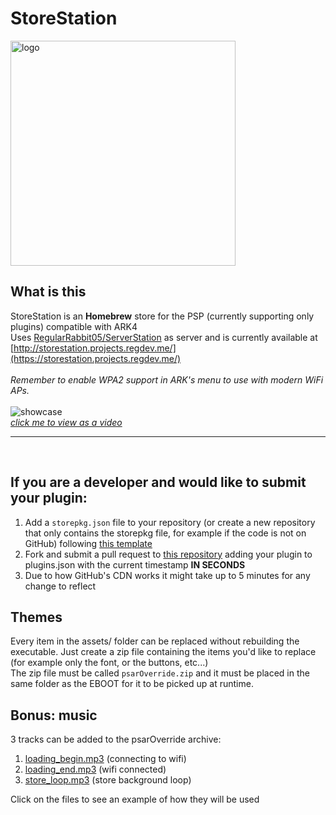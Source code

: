 
# StoreStation
<img height="360" alt="logo" src="https://github.com/user-attachments/assets/b7d3deee-d808-475e-aa1d-30ee113b01ef" />

## What is this

StoreStation is an **Homebrew** store for the PSP (currently supporting only plugins) compatible with ARK4 <br>
Uses [RegularRabbit05/ServerStation](https://github.com/RegularRabbit05/ServerStation) as server and is currently available at [http://storestation.projects.regdev.me/](https://storestation.projects.regdev.me/) <br>
<br>
_Remember to enable WPA2 support in ARK's menu to use with modern WiFi APs._ <br>
<br>
![showcase](https://github.com/user-attachments/assets/ccf25030-1d77-4016-a385-48761a959cd0) <br>
[_click me to view as a video_](https://i.imgur.com/R48H7fS.mp4)

---

<br>

## If you are a developer and would like to submit your plugin:
1. Add a `storepkg.json` file to your repository (or create a new repository that only contains the storepkg file, for example if the code is not on GitHub) following [this template](https://github.com/StoreStation/templatePluginPkg/blob/main/storepkg.json)
2. Fork and submit a pull request to [this repository](https://github.com/StoreStation/StoreData) adding your plugin to plugins.json with the current timestamp **IN SECONDS**
3. Due to how GitHub's CDN works it might take up to 5 minutes for any change to reflect

## Themes
Every item in the assets/ folder can be replaced without rebuilding the executable. Just create a zip file containing the items you'd like to replace (for example only the font, or the buttons, etc...) <br>
The zip file must be called `psarOverride.zip` and it must be placed in the same folder as the EBOOT for it to be picked up at runtime.

## Bonus: music
3 tracks can be added to the psarOverride archive:
1. [loading_begin.mp3](https://youtu.be/GwNeuvnsSDE) (connecting to wifi)
2. [loading_end.mp3](https://www.youtube.com/watch?v=UExUcHEHu7Y&t=17s) (wifi connected)
3. [store_loop.mp3](https://youtu.be/t9jx504Wtk4) (store background loop)

Click on the files to see an example of how they will be used
